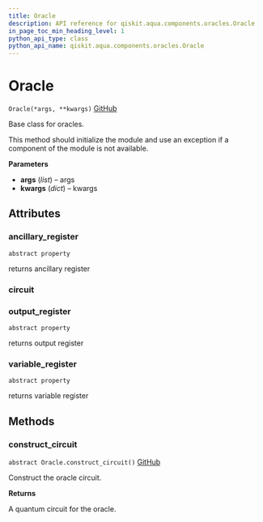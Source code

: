 ```yaml
---
title: Oracle
description: API reference for qiskit.aqua.components.oracles.Oracle
in_page_toc_min_heading_level: 1
python_api_type: class
python_api_name: qiskit.aqua.components.oracles.Oracle
---
```


# Oracle

<span id="qiskit.aqua.components.oracles.Oracle" />

`Oracle(*args, **kwargs)` [GitHub](https://github.com/qiskit-community/qiskit-aqua/tree/stable/0.7/qiskit/aqua/components/oracles/oracle.py "view source code")

Base class for oracles.

This method should initialize the module and use an exception if a component of the module is not available.

**Parameters**

*   **args** (*list*) – args
*   **kwargs** (*dict*) – kwargs

## Attributes

### ancillary\_register

<span id="qiskit.aqua.components.oracles.Oracle.ancillary_register" />

`abstract property`

returns ancillary register

### circuit

### output\_register

<span id="qiskit.aqua.components.oracles.Oracle.output_register" />

`abstract property`

returns output register

### variable\_register

<span id="qiskit.aqua.components.oracles.Oracle.variable_register" />

`abstract property`

returns variable register

## Methods

### construct\_circuit

<span id="qiskit.aqua.components.oracles.Oracle.construct_circuit" />

`abstract Oracle.construct_circuit()` [GitHub](https://github.com/qiskit-community/qiskit-aqua/tree/stable/0.7/qiskit/aqua/components/oracles/oracle.py "view source code")

Construct the oracle circuit.

**Returns**

A quantum circuit for the oracle.

